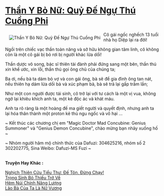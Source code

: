 <a href="https://truyenwiki.net/than-y-bo-nu-quy-de-ngu-thu-cuong-phi.35805/" title="Thần Y Bỏ Nữ: Quỷ Đế Ngự Thú Cuồng Phi"><h1>Thần Y Bỏ Nữ: Quỷ Đế Ngự Thú Cuồng Phi</h1></a><div style="display:table"><img align="right" style="float: left; padding: 10px;" src="https://truyenwiki.net/a/img/str/src/35805.jpg" alt="Thần Y Bỏ Nữ: Quỷ Đế Ngự Thú Cuồng Phi">Cô gái ngốc nghếch 13 tuổi nhà họ Diệp lại ra đời!<p></p> Ngồi trên chiếc vạc thần toàn năng và sở hữu không gian tâm linh, cô không còn là một cô gái bị bỏ rơi bị người khác lừa dối!<p></p> Thần dược vô song, bác sĩ thiên tài đành phải đứng sang một bên, thần thú xin khế ước, xin lỗi, thần thú gọi ông chủ của chúng ta;<p></p> Ba ơi, nếu bà ta dám bỏ vợ và con gái ông, bà sẽ để gia đình ông tan nát, nếu thiên hạ dám lừa dối bà và xúc phạm bà, bà sẽ trả lại gấp trăm lần;<p></p> Như một con người được tái sinh, cô trở lại với tư cách là một vị vua, không ngờ lại khiêu khích anh ta, một kẻ độc ác và khát máu.<p></p> Anh ta rõ ràng là một hoàng đế ma giết người và quyết định, nhưng anh ta lại hóa thân thành một proton kẻ thù ngu ngốc và vô hại ...<p></p> ~ Kết thúc các chương chị em "Magic Doctor Mad Concubine: Genius Summoner" và "Genius Demon Concubine", chào mừng bạn nhảy xuống hố ~<p></p> ~ Nhóm người hâm mộ chính thức của Dafuzi: 304625216, nhóm số 2 302202775, Sina Weibo: Dafuzi-MS Fuzi ~</div><p><br><b>Truyện Hay Khác :</b></p><a href="https://truyenwiki.net/nghich-thien-cuu-tieu-thu-de-ton-dung-chay.35267/" alt="Nghịch Thiên Cửu Tiểu Thư: Đế Tôn, Đừng Chạy!">Nghịch Thiên Cửu Tiểu Thư: Đế Tôn, Đừng Chạy!</a><br/><a href="https://sangtacviet.wordpress.com/2020/10/22/trong-sinh-bo-thieu-tro-ve/" alt="Trọng Sinh Bỏ Thiếu Trở Về">Trọng Sinh Bỏ Thiếu Trở Về</a><br/><a href="https://sangtacviet.wordpress.com/2020/10/22/hem-nui-chinh-nang-luong/" alt="Hẻm Núi Chính Năng Lượng">Hẻm Núi Chính Năng Lượng</a><br/><a href="https://sangtacviet.wordpress.com/2020/10/22/lao-ba-cua-ta-la-nu-vuong/" alt="Lão Bà Của Ta Là Nữ Vương">Lão Bà Của Ta Là Nữ Vương</a><br/>